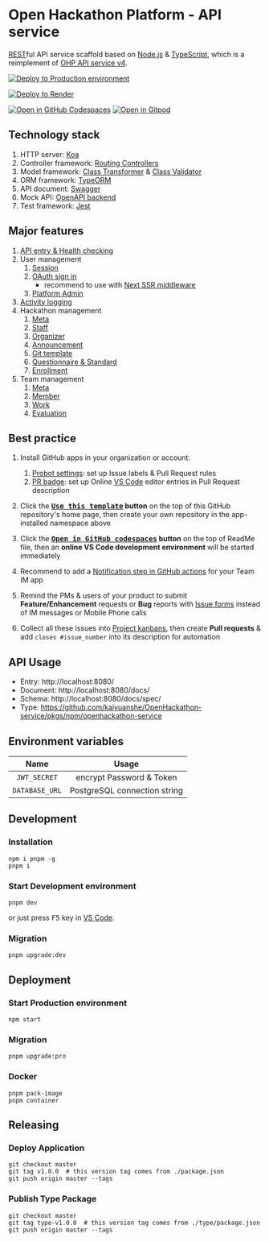# Open Hackathon Platform - API service

[REST][1]ful API service scaffold based on [Node.js][2] & [TypeScript][3], which is a reimplement of [OHP API service v4](https://github.com/kaiyuanshe/open-hackathon-api).

[![Deploy to Production environment](https://github.com/kaiyuanshe/OpenHackathon-service/actions/workflows/deploy-production.yml/badge.svg)][4]

[![Deploy to Render](https://render.com/images/deploy-to-render-button.svg)][5]

[![Open in GitHub Codespaces](https://github.com/codespaces/badge.svg)][6]
[![Open in Gitpod](https://gitpod.io/button/open-in-gitpod.svg)][7]

## Technology stack

1. HTTP server: [Koa][8]
2. Controller framework: [Routing Controllers][9]
3. Model framework: [Class Transformer][10] & [Class Validator][11]
4. ORM framework: [TypeORM][12]
5. API document: [Swagger][13]
6. Mock API: [OpenAPI backend][14]
7. Test framework: [Jest][15]

## Major features

1. [API entry & Health checking](source/controller/Base.ts)
2. User management
    1. [Session](source/controller/User.ts)
    2. [OAuth sign in](source/controller/OAuth.ts)
        - recommend to use with [Next SSR middleware][16]
    3. [Platform Admin](source/controller/PlatformAdmin.ts)
3. [Activity logging](source/controller/ActivityLog.ts)
4. Hackathon management
    1. [Meta](source/controller/Hackathon.ts)
    2. [Staff](source/controller/Staff.ts)
    3. [Organizer](source/controller/Organizer.ts)
    4. [Announcement](source/controller/Announcement.ts)
    5. [Git template](source/controller/GitTemplate.ts)
    6. [Questionnaire & Standard](source/controller/Questionnaire.ts)
    7. [Enrollment](source/controller/Enrollment.ts)
5. Team management
    1. [Meta](source/controller/Team.ts)
    2. [Member](source/controller/Member.ts)
    3. [Work](source/controller/Work.ts)
    4. [Evaluation](source/controller/Evaluation.ts)

## Best practice

1.  Install GitHub apps in your organization or account:

    1.  [Probot settings][17]: set up Issue labels & Pull Request rules
    2.  [PR badge][18]: set up Online [VS Code][19] editor entries in Pull Request description

2.  Click the **[<kbd>Use this template</kbd>][20] button** on the top of this GitHub repository's home page, then create your own repository in the app-installed namespace above

3.  Click the **[<kbd>Open in GitHub codespaces</kbd>][8] button** on the top of ReadMe file, then an **online VS Code development environment** will be started immediately

4.  Recommend to add a [Notification step in GitHub actions][21] for your Team IM app

5.  Remind the PMs & users of your product to submit **Feature/Enhancement** requests or **Bug** reports with [Issue forms][22] instead of IM messages or Mobile Phone calls

6.  Collect all these issues into [Project kanbans][23], then create **Pull requests** & add `closes #issue_number` into its description for automation

## API Usage

-   Entry: http://localhost:8080/
-   Document: http://localhost:8080/docs/
-   Schema: http://localhost:8080/docs/spec/
-   Type: https://github.com/kaiyuanshe/OpenHackathon-service/pkgs/npm/openhackathon-service

## Environment variables

|      Name      |            Usage             |
| :------------: | :--------------------------: |
|  `JWT_SECRET`  |   encrypt Password & Token   |
| `DATABASE_URL` | PostgreSQL connection string |

## Development

### Installation

```shell
npm i pnpm -g
pnpm i
```

### Start Development environment

```shell
pnpm dev
```

or just press <kbd>F5</kbd> key in [VS Code][19].

### Migration

```shell
pnpm upgrade:dev
```

## Deployment

### Start Production environment

```shell
npm start
```

### Migration

```shell
pnpm upgrade:pro
```

### Docker

```shell
pnpm pack-image
pnpm container
```

## Releasing

### Deploy Application

```shell
git checkout master
git tag v1.0.0  # this version tag comes from ./package.json
git push origin master --tags
```

### Publish Type Package

```shell
git checkout master
git tag type-v1.0.0  # this version tag comes from ./type/package.json
git push origin master --tags
```

[1]: https://en.wikipedia.org/wiki/Representational_state_transfer
[2]: https://nodejs.org/
[3]: https://www.typescriptlang.org/
[4]: https://github.com/kaiyuanshe/OpenHackathon-service/actions/workflows/deploy-production.yml
[5]: https://render.com/deploy
[6]: https://codespaces.new/kaiyuanshe/openhackathon-service
[7]: https://gitpod.io/?autostart=true#https://github.com/kaiyuanshe/OpenHackathon-service
[8]: https://koajs.com/
[9]: https://github.com/typestack/routing-controllers
[10]: https://github.com/typestack/class-transformer
[11]: https://github.com/typestack/class-validator
[12]: https://typeorm.io/
[13]: https://swagger.io/
[14]: https://github.com/anttiviljami/openapi-backend
[15]: https://jestjs.io/
[16]: https://github.com/kaiyuanshe/Next-SSR-middleware
[17]: https://github.com/apps/settings
[18]: https://pullrequestbadge.com/
[19]: https://code.visualstudio.com/
[20]: https://github.com/new?template_name=openhackathon-service&template_owner=kaiyuanshe
[21]: https://github.com/kaiyuanshe/kaiyuanshe.github.io/blob/bb4675a56bf1d6b207231313da5ed0af7cf0ebd6/.github/workflows/pull-request.yml#L32-L56
[22]: https://github.com/kaiyuanshe/OpenHackathon-service/issues/new/choose
[23]: https://github.com/kaiyuanshe/OpenHackathon-service/projects
